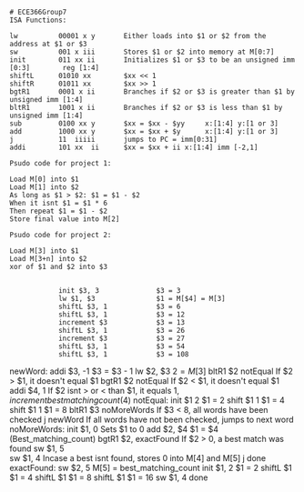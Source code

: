 	# ECE366Group7
	ISA Functions:

	lw			00001 x y		Either loads into $1 or $2 from the address at $1 or $3
	sw        	001 x iii  		Stores $1 or $2 into memory at M[0:7]
	init  	    011 xx ii		Initializes $1 or $3 to be an unsigned imm [0:3]		reg [1:4]
	shiftL		01010 xx		$xx << 1
	shiftR		01011 xx		$xx >> 1
	bgtR1		0001 x ii    	Branches if $2 or $3 is greater than $1 by unsigned imm [1:4]
	bltR1		1001 x ii		Branches if $2 or $3 is less than $1 by unsigned imm [1:4]
	sub			0100 xx y 		$xx = $xx - $yy		x:[1:4] y:[1 or 3]
	add			1000 xx y		$xx = $xx + $y		x:[1:4] y:[1 or 3]
	j		  	11  iiiii		jumps to PC = imm[0:31]
	addi		101	xx	ii		$xx = $xx + ii x:[1:4] imm [-2,1]

	Psudo code for project 1:

	Load M[0] into $1
	Load M[1] into $2
	As long as $1 > $2: $1 = $1 - $2
	When it isnt $1 = $1 * 6
	Then repeat $1 = $1 - $2
	Store final value into M[2]
		
	Psudo code for project 2:
	
	Load M[3] into $1	
	Load M[3+n] into $2
	xor of $1 and $2 into $3
	
	
				init $3, 3				$3 = 3
				lw $1, $3				$1 = M[$4] = M[3]
				shiftL $3, 1			$3 = 6
				shiftL $3, 1			$3 = 12
				increment $3			$3 = 13
				shiftL $3, 1			$3 = 26
				increment $3			$3 = 27
				shiftL $3, 1			$3 = 54
				shiftL $3, 1			$3 = 108
newWord:		addi $3, -1				$3 = $3 - 1
				lw $2, $3				$2 = M[$3]
				bltR1 $2 notEqual		If $2 > $1, it doesn't equal $1
				bgtR1 $2 notEqual		If $2 < $1, it doesn't equal $1
				addi $4, 1				If $2 isnt > or < than $1, it equals $1, increment best matching count ($4)
notEqual:		init $1 2				$1 = 2
				shift $1 1				$1 = 4
				shift $1 1				$1 = 8
				bltR1 $3 noMoreWords	If $3 < 8, all words have been checked
				j newWord				If all words have not been checked, jumps to next word
noMoreWords:	init $1, 0				Sets $1 to 0
				add $2, $4				$1 = $4 (Best_matching_count)
				bgtR1 $2, exactFound	If $2 > 0, a best match was found
				sw $1, 5				
				sw $1, 4				Incase a best isnt found, stores 0 into M[4] and M[5]
				j done					
exactFound:		sw $2, 5				M[5] = best_matching_count
				init $1, 2				$1 = 2
				shiftL $1				$1 = 4
				shiftL $1				$1 = 8
				shiftL $1				$1 = 16
				sw $1, 4
done